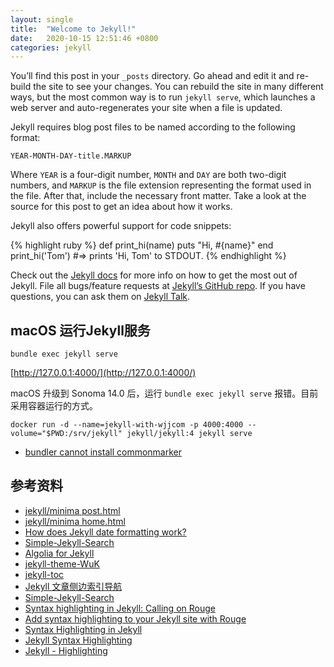 ```yaml
---
layout: single
title:  "Welcome to Jekyll!"
date:   2020-10-15 12:51:46 +0800
categories: jekyll
---
```

You’ll find this post in your `_posts` directory. Go ahead and edit it and re-build the site to see your changes. You can rebuild the site in many different ways, but the most common way is to run `jekyll serve`, which launches a web server and auto-regenerates your site when a file is updated.

Jekyll requires blog post files to be named according to the following format:

`YEAR-MONTH-DAY-title.MARKUP`

Where `YEAR` is a four-digit number, `MONTH` and `DAY` are both two-digit numbers, and `MARKUP` is the file extension representing the format used in the file. After that, include the necessary front matter. Take a look at the source for this post to get an idea about how it works.

Jekyll also offers powerful support for code snippets:

{% highlight ruby %}
def print_hi(name)
  puts "Hi, #{name}"
end
print_hi('Tom')
#=> prints 'Hi, Tom' to STDOUT.
{% endhighlight %}

Check out the [Jekyll docs][jekyll-docs] for more info on how to get the most out of Jekyll. File all bugs/feature requests at [Jekyll’s GitHub repo][jekyll-gh]. If you have questions, you can ask them on [Jekyll Talk][jekyll-talk].

[jekyll-docs]: https://jekyllrb.com/docs/home
[jekyll-gh]:   https://github.com/jekyll/jekyll
[jekyll-talk]: https://talk.jekyllrb.com/


## macOS 运行Jekyll服务
```shell
bundle exec jekyll serve
```
[http://127.0.0.1:4000/](http://127.0.0.1:4000/)

macOS 升级到 Sonoma 14.0 后，运行 `bundle exec jekyll serve` 报错。目前采用容器运行的方式。
```shell
docker run -d --name=jekyll-with-wjjcom -p 4000:4000 --volume="$PWD:/srv/jekyll" jekyll/jekyll:4 jekyll serve
```

* [bundler cannot install commonmarker](https://stackoverflow.com/questions/58849651/bundler-cannot-install-commonmarker)


## 参考资料
* [jekyll/minima post.html](https://github.com/jekyll/minima/blob/master/_layouts/post.html)
* [jekyll/minima home.html](https://github.com/jekyll/minima/blob/master/_layouts/home.html)
* [How does Jekyll date formatting work?](https://stackoverflow.com/questions/7395520/how-does-jekyll-date-formatting-work)
* [Simple-Jekyll-Search](https://github.com/christian-fei/Simple-Jekyll-Search)
* [Algolia for Jekyll](https://community.algolia.com/jekyll-algolia/getting-started.html)
* [jekyll-theme-WuK](https://github.com/wu-kan/jekyll-theme-WuK)
* [jekyll-toc](https://github.com/allejo/jekyll-toc)
* [Jekyll 文章侧边索引导航](https://blog.lisz.ink/tech/webmaster/jekyll-toc.html)
* [Simple-Jekyll-Search](https://github.com/christian-fei/Simple-Jekyll-Search)
* [Syntax highlighting in Jekyll: Calling on Rouge](https://www.langrsoft.com/2020/05/18/syntax-highlighting-in-jekyll-calling-on-rouge/)
* [Add syntax highlighting to your Jekyll site with Rouge](https://bnhr.xyz/2017/03/25/add-syntax-highlighting-to-your-jekyll-site-with-rouge.html)
* [Syntax Highlighting in Jekyll](https://mycyberuniverse.com/syntax-highlighting-jekyll.html)
* [Jekyll Syntax Highlighting](https://notes.kargware.com/2019/10/04/Jekyll-Syntax-Highlighting/)
* [Jekyll - Highlighting](https://jojozhuang.github.io/tutorial/jekyll-highlighting/)
